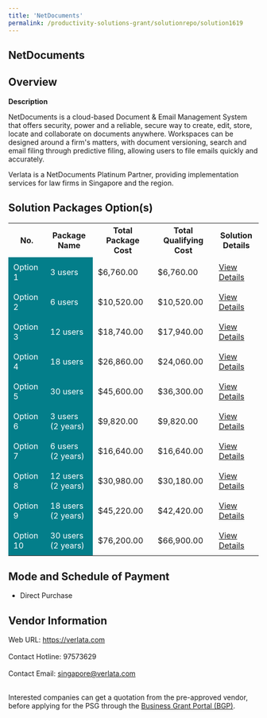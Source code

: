 ```yaml
---
title: 'NetDocuments'
permalink: /productivity-solutions-grant/solutionrepo/solution1619
---
```


## NetDocuments

## Overview

**Description**

NetDocuments is a cloud-based Document & Email Management System that offers security, power and a reliable, secure way to create, edit, store, locate and collaborate on documents anywhere. Workspaces can be designed around a firm's matters, with document versioning, search and email filing through predictive filing, allowing users to file emails quickly and accurately.

Verlata is a NetDocuments Platinum Partner, providing implementation services for law firms in Singapore and the region.

## Solution Packages Option(s)

<table>
<tr>
<th><b>No.</b></th>
<th><b>Package Name</b></th>
<th><b>Total Package Cost</b></th>
<th><b>Total Qualifying Cost</b></th>
<th><b>Solution Details</b></th>
</tr>
<tr>
<td style='padding: 10px; background-color: #037E8A; color: #FFFFFF;'>Option 1</td>
<td style='padding: 10px; background-color: #037E8A; color: #FFFFFF;'>3 users</td>
<td style='padding: 10px;'>$6,760.00</td>
<td style='padding: 10px;'>$6,760.00</td>
<td style='padding: 10px;'><a href='/images/psg/Verlata_20220183_Desensitised_Annex_3_Part_1.pdf' target='_blank'>View Details</a></td>
</tr>
<tr>
<td style='padding: 10px; background-color: #037E8A; color: #FFFFFF;'>Option 2</td>
<td style='padding: 10px; background-color: #037E8A; color: #FFFFFF;'>6 users</td>
<td style='padding: 10px;'>$10,520.00</td>
<td style='padding: 10px;'>$10,520.00</td>
<td style='padding: 10px;'><a href='/images/psg/Verlata_20220183_Desensitised_Annex_3_Part_2.pdf' target='_blank'>View Details</a></td>
</tr>
<tr>
<td style='padding: 10px; background-color: #037E8A; color: #FFFFFF;'>Option 3</td>
<td style='padding: 10px; background-color: #037E8A; color: #FFFFFF;'>12 users</td>
<td style='padding: 10px;'>$18,740.00</td>
<td style='padding: 10px;'>$17,940.00</td>
<td style='padding: 10px;'><a href='/images/psg/Verlata_20220183_Desensitised_Annex_3_Part_3.pdf' target='_blank'>View Details</a></td>
</tr>
<tr>
<td style='padding: 10px; background-color: #037E8A; color: #FFFFFF;'>Option 4</td>
<td style='padding: 10px; background-color: #037E8A; color: #FFFFFF;'>18 users</td>
<td style='padding: 10px;'>$26,860.00</td>
<td style='padding: 10px;'>$24,060.00</td>
<td style='padding: 10px;'><a href='/images/psg/Verlata_20220183_Desensitised_Annex_3_Part_4.pdf' target='_blank'>View Details</a></td>
</tr>
<tr>
<td style='padding: 10px; background-color: #037E8A; color: #FFFFFF;'>Option 5</td>
<td style='padding: 10px; background-color: #037E8A; color: #FFFFFF;'>30 users</td>
<td style='padding: 10px;'>$45,600.00</td>
<td style='padding: 10px;'>$36,300.00</td>
<td style='padding: 10px;'><a href='/images/psg/Verlata_20220183_Desensitised_Annex_3_Part_5.pdf' target='_blank'>View Details</a></td>
</tr>
<tr>
<td style='padding: 10px; background-color: #037E8A; color: #FFFFFF;'>Option 6</td>
<td style='padding: 10px; background-color: #037E8A; color: #FFFFFF;'>3 users (2 years)</td>
<td style='padding: 10px;'>$9,820.00</td>
<td style='padding: 10px;'>$9,820.00</td>
<td style='padding: 10px;'><a href='/images/psg/Verlata_Consulting_NetDocuments_100823_Desensitised_Annex3_Part1.pdf' target='_blank'>View Details</a></td>
</tr>
<tr>
<td style='padding: 10px; background-color: #037E8A; color: #FFFFFF;'>Option 7</td>
<td style='padding: 10px; background-color: #037E8A; color: #FFFFFF;'>6 users (2 years)</td>
<td style='padding: 10px;'>$16,640.00</td>
<td style='padding: 10px;'>$16,640.00</td>
<td style='padding: 10px;'><a href='/images/psg/Verlata_Consulting_NetDocuments_100823_Desensitised_Annex3_Part2.pdf' target='_blank'>View Details</a></td>
</tr>
<tr>
<td style='padding: 10px; background-color: #037E8A; color: #FFFFFF;'>Option 8</td>
<td style='padding: 10px; background-color: #037E8A; color: #FFFFFF;'>12 users (2 years)</td>
<td style='padding: 10px;'>$30,980.00</td>
<td style='padding: 10px;'>$30,180.00</td>
<td style='padding: 10px;'><a href='/images/psg/Verlata_Consulting_NetDocuments_100823_Desensitised_Annex3_Part3.pdf' target='_blank'>View Details</a></td>
</tr>
<tr>
<td style='padding: 10px; background-color: #037E8A; color: #FFFFFF;'>Option 9</td>
<td style='padding: 10px; background-color: #037E8A; color: #FFFFFF;'>18 users (2 years)</td>
<td style='padding: 10px;'>$45,220.00</td>
<td style='padding: 10px;'>$42,420.00</td>
<td style='padding: 10px;'><a href='/images/psg/Verlata_Consulting_NetDocuments_100823_Desensitised_Annex3_Part4.pdf' target='_blank'>View Details</a></td>
</tr>
<tr>
<td style='padding: 10px; background-color: #037E8A; color: #FFFFFF;'>Option 10</td>
<td style='padding: 10px; background-color: #037E8A; color: #FFFFFF;'>30 users (2 years)</td>
<td style='padding: 10px;'>$76,200.00</td>
<td style='padding: 10px;'>$66,900.00</td>
<td style='padding: 10px;'><a href='/images/psg/Verlata_Consulting_NetDocuments_100823_Desensitised_Annex3_Part5.pdf' target='_blank'>View Details</a></td>
</tr>
</table>

## Mode and Schedule of Payment

 - Direct Purchase

## Vendor Information

 Web URL: https://verlata.com <br><br>Contact Hotline: 97573629 <br><br>Contact Email: singapore@verlata.com <br><br>

Interested companies can get a quotation from the pre-approved vendor, before applying for the PSG through the <a href='https://www.businessgrants.gov.sg/' target='_blank' rel='noopener'>Business Grant Portal (BGP)</a>.

<script src="/jquery/resize-tables.js"></script>

